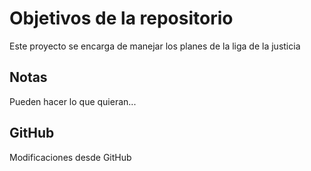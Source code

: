 # Objetivos de la repositorio

Este proyecto se encarga de manejar los planes de la liga de la justicia


## Notas
Pueden hacer lo que quieran...

## GitHub
Modificaciones desde GitHub
